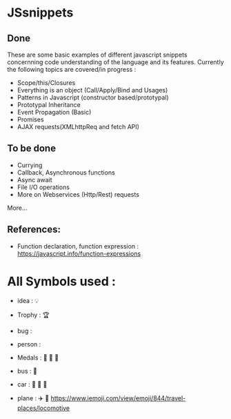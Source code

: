 # JSsnippets

## Done
These are some basic examples of different javascript snippets concernning code understanding of the language and its features.
Currently the following topics are covered/in progress :
- Scope/this/Closures
- Everything is an object (Call/Apply/Bind and Usages)
- Patterns in Javascript (constructor based/prototypal)
- Prototypal Inheritance
- Event Propagation (Basic)
- Promises
- AJAX requests(XMLhttpReq and fetch API)

## To be done
- Currying
- Callback, Asynchronous functions
- Async await 
- File I/O operations
- More on Webservices (Http/Rest) requests

More...

## References:
- Function declaration, function expression : https://javascript.info/function-expressions

# All Symbols used :
- idea : 💡
- Trophy : 🏆

- bug : 
- person : 
- Medals : 🥇 🥈 🥉
- bus : 🚌
- car : 🚓 🚗 🚐 
- plane : ✈️ 🚂
https://www.iemoji.com/view/emoji/844/travel-places/locomotive